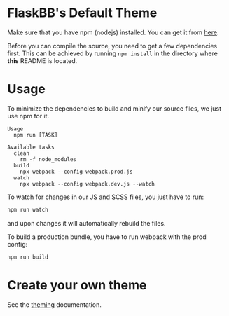 # FlaskBB's Default Theme

Make sure that you have npm (nodejs) installed. You can get it from
[here](https://nodejs.org).

Before you can compile the source, you need to get a few dependencies first.
This can be achieved by running ``npm install`` in the directory where
**this** README is located.

# Usage

To minimize the dependencies to build and minify our source files, we just use
npm for it.

    Usage
      npm run [TASK]

    Available tasks
      clean
        rm -f node_modules
      build
        npx webpack --config webpack.prod.js
      watch
        npx webpack --config webpack.dev.js --watch


To watch for changes in our JS and SCSS files, you just have to run:
```bash
npm run watch
```
and upon changes it will automatically rebuild the files.

To build a production bundle, you have to run webpack with the prod config:
```bash
npm run build
```

# Create your own theme

See the [theming](https://flaskbb.readthedocs.io/en/latest/theming.html)
documentation.
